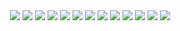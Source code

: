 <!-- <h1 align="center">Full Stack Dev Jr | Software Engineer 🧑‍🎨</h1> -->

<div align="center">
  <img src="https://img.icons8.com/?size=48&id=J79emsSv2QCu&format=png&color=000000"/>
  <img src="https://img.icons8.com/external-tal-revivo-color-tal-revivo/48/000000/external-angular-a-typescript-based-open-source-web-application-framework-logo-color-tal-revivo.png"/>
  <img src="https://img.icons8.com/?size=60&id=2KVGsVii5ZKv&format=png&color=000000"/>
  <img src="https://img.icons8.com/color/48/000000/typescript.png"/>
  <img src="https://img.icons8.com/color/48/000000/javascript--v1.png"/>
  <img src="https://img.icons8.com/?size=48&id=QEQQKirln6Tf&format=png&color=000000"/>
  <img src="https://img.icons8.com/?size=50&id=JRnxU7ZWP4mi&format=png&color=000000"/>
  <img src="https://img.icons8.com/?size=43&id=78Fr72VCwbPq&format=png&color=000000"/>
  <img src="https://img.icons8.com/?size=50&id=CIAZz2CYc6Kc&format=png&color=000000"/>
  <img src="https://img.icons8.com/color/50/000000/bootstrap.png"/>
  <img src="https://img.icons8.com/?size=48&id=zfHRZ6i1Wg0U&format=png&color=000000"/>
  <img src="https://img.icons8.com/?size=48&id=hsPbhkOH4FMe&format=png&color=000000"/>
  <img src="https://img.icons8.com/?size=50&id=13441&format=png&color=000000"/>
</div>

<!-- <p align="center"><img align="center" src="https://github-readme-stats.vercel.app/api/top-langs?username=abrilbjarano&show_icons=true&theme=cobalt&locale=en&layout=compact&hide=dart,kotlin" alt="abrilbjarano" /></p> -->
